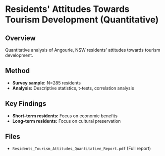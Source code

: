 # Residents' Attitudes Towards Tourism Development (Quantitative)

## Overview
Quantitative analysis of Angourie, NSW residents' attitudes towards tourism development.

## Method
- **Survey sample:** N=285 residents  
- **Analysis:** Descriptive statistics, t-tests, correlation analysis

## Key Findings
- **Short-term residents:** Focus on economic benefits  
- **Long-term residents:** Focus on cultural preservation

## Files
- `Residents_Tourism_Attitudes_Quantitative_Report.pdf` (Full report)
